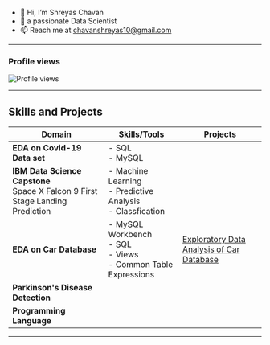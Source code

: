 - 👋 Hi, I’m Shreyas Chavan
- 👀 a passionate Data Scientist  
- 📫 Reach me at chavanshreyas10@gmail.com

---

### Profile views
![Profile views](https://komarev.com/ghpvc/?username=Shreyaschavan10&label=Profile%20views&color=0e75b6&style=flat)

---

## Skills and Projects

| **Domain**       | **Skills/Tools**       | **Projects**        |
|-------------------|------------------------|--------------------|
| **EDA on Covid-19 Data set**                   | - SQL <br> - MySQL                        |                    |
|**IBM Data Science Capstone** <br> Space X Falcon 9 First Stage Landing Prediction                |  - Machine Learning <br>- Predictive Analysis <br> - Classfication                        |                    |
|**EDA on Car Database**   | - MySQL Workbench <br> - SQL <br> - Views <br> - Common Table Expressions | [Exploratory Data Analysis of Car Database](https://github.com/Shreyaschavan10/Analyze-Data-in-a-Model-Car-Database-with-MySQL-Workbench)
|**Parkinson's Disease Detection**                  |                        |                    |
|**Programming Language**                    |                        |                    |

---


